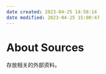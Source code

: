 ```yaml
---
date created: 2023-04-25 14:58:14
date modified: 2023-04-25 15:00:47
---
```

# About Sources

存放相关的外部资料。
